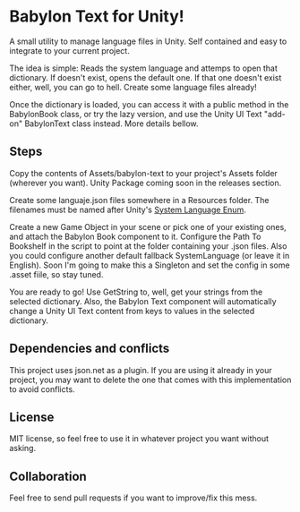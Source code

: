 # Babylon Text for Unity!

A small utility to manage language files in Unity. Self contained and easy to integrate to your current project.

The idea is simple: Reads the system language and attemps to open that dictionary. If doesn't exist, opens the default one. If that one doesn't exist either, well, you can go to hell. Create some language files already!

Once the dictionary is loaded, you can access it with a public method in the BabylonBook class, or try the lazy version, and use the Unity UI Text "add-on" BabylonText class instead. More details bellow.

## Steps

Copy the contents of Assets/babylon-text to your project's Assets folder (wherever you want). Unity Package coming soon in the releases section.

Create some languaje.json files somewhere in a Resources folder. The filenames must be named after Unity's [System Language Enum](https://docs.unity3d.com/ScriptReference/SystemLanguage.html).

Create a new Game Object in your scene or pick one of your existing ones, and attach the Babylon Book component to it. Configure the Path To Bookshelf in the script to point at the folder containing your .json files. Also you could configure another default fallback SystemLanguage (or leave it in English). Soon I'm going to make this a Singleton and set the config in some .asset fiile, so stay tuned.

You are ready to go! Use GetString to, well, get your strings from the selected dictionary. Also, the Babylon Text component will automatically change a Unity UI Text content from keys to values in the selected dictionary.

## Dependencies and conflicts

This project uses json.net as a plugin. If you are using it already in your project, you may want to delete the one that comes with this implementation to avoid conflicts.

## License

MIT license, so feel free to use it in whatever project you want without asking. 

## Collaboration

Feel free to send pull requests if you want to improve/fix this mess.
